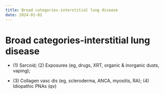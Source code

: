 ```yaml
---
title: Broad categories-interstitial lung disease
date: 2024-01-01
---
```

# Broad categories-interstitial lung disease

* (1) Sarcoid; (2) Exposures (eg, drugs, XRT, organic & inorganic dusts, vaping);

* (3) Collagen vasc dis (eg, scleroderma, ANCA, myositis, RA); (4) Idiopathic PNAs (qv)
